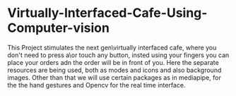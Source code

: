 # Virtually-Interfaced-Cafe-Using-Computer-vision
This Project stimulates the next gen\virtually interfaced cafe, where you don't need to press a\or touch any button, insted using your fingers you can place your orders adn the order will be in front of you.
Here the separate resources are being used, both as modes and icons and also background images.
Other than that we will use certain packages as in mediapipe, for the the hand gestures and Opencv for the real time interface. 
